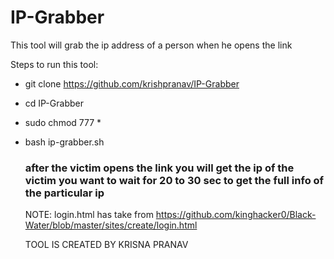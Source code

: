 # IP-Grabber
This tool will grab the ip address of a person when he opens the link

Steps to run this tool:
- git clone https://github.com/krishpranav/IP-Grabber
- cd IP-Grabber
- sudo chmod 777 *
- bash ip-grabber.sh
    
    ### after the victim opens the link you will get the ip of the victim you want to wait for 20 to 30 sec to get the full info of the particular ip
    
    NOTE: login.html has take from  https://github.com/kinghacker0/Black-Water/blob/master/sites/create/login.html
    
    TOOL IS CREATED BY KRISNA PRANAV
     
